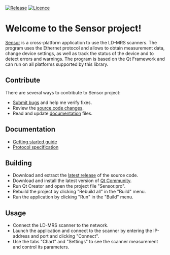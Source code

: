 [![Release](https://img.shields.io/badge/Release-v1.0.0-brightgreen.svg)](https://github.com/Grandbrain/Sensor/releases)
[![Licence](https://img.shields.io/badge/Licence-MIT-blue.svg)](https://github.com/Grandbrain/Sensor/blob/master/LICENSE)

# Welcome to the Sensor project!

[Sensor](https://github.com/Grandbrain/Sensor) is a cross-platform application to use the LD-MRS scanners. The program uses the Ethernet protocol and allows to obtain measurement data, change device settings, as well as track the status of the device and to detect errors and warnings. The program is based on the Qt Framework and can run on all platforms supported by this library.


## Contribute

There are several ways to contribute to Sensor project:
* [Submit bugs](https://github.com/Grandbrain/Sensor/issues) and help me verify fixes.
* Review the [source code changes](https://github.com/Grandbrain/Sensor/pulls).
* Read and update [documentation](https://github.com/Grandbrain/Sensor/tree/master/Docs) files.


## Documentation

*  [Getting started guide](https://github.com/Grandbrain/Sensor/blob/master/Docs/Ethernet(en).pdf)
*  [Protocol specification](https://github.com/Grandbrain/Sensor/blob/master/Docs/Ethernet(en).pdf)


## Building

*  Download and extract the [latest release](https://github.com/Grandbrain/Sensor/releases) of the source code.
*  Download and install the latest version of [Qt Community](https://www.qt.io/ru/download-open-source).
*  Run Qt Creator and open the project file "Sensor.pro".
*  Rebuild the project by clicking "Rebuild all" in the "Build" menu.
*  Run the application by clicking "Run" in the "Build" menu.


## Usage

* Connect the LD-MRS scanner to the network.
* Launch the application and connect to the scanner by entering the IP-address and port and clicking "Connect".
* Use the tabs "Chart" and "Settings" to see the scanner measurement and control its parameters.
